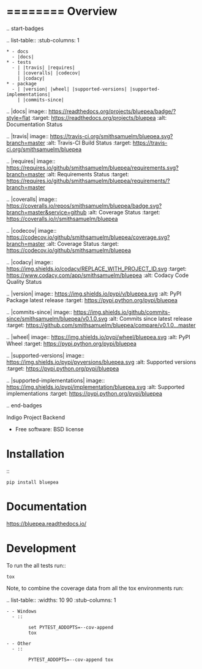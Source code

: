 ========
Overview
========

.. start-badges

.. list-table::
    :stub-columns: 1

    * - docs
      - |docs|
    * - tests
      - | |travis| |requires|
        | |coveralls| |codecov|
        | |codacy|
    * - package
      - | |version| |wheel| |supported-versions| |supported-implementations|
        | |commits-since|

.. |docs| image:: https://readthedocs.org/projects/bluepea/badge/?style=flat
    :target: https://readthedocs.org/projects/bluepea
    :alt: Documentation Status

.. |travis| image:: https://travis-ci.org/smithsamuelm/bluepea.svg?branch=master
    :alt: Travis-CI Build Status
    :target: https://travis-ci.org/smithsamuelm/bluepea

.. |requires| image:: https://requires.io/github/smithsamuelm/bluepea/requirements.svg?branch=master
    :alt: Requirements Status
    :target: https://requires.io/github/smithsamuelm/bluepea/requirements/?branch=master

.. |coveralls| image:: https://coveralls.io/repos/smithsamuelm/bluepea/badge.svg?branch=master&service=github
    :alt: Coverage Status
    :target: https://coveralls.io/r/smithsamuelm/bluepea

.. |codecov| image:: https://codecov.io/github/smithsamuelm/bluepea/coverage.svg?branch=master
    :alt: Coverage Status
    :target: https://codecov.io/github/smithsamuelm/bluepea

.. |codacy| image:: https://img.shields.io/codacy/REPLACE_WITH_PROJECT_ID.svg
    :target: https://www.codacy.com/app/smithsamuelm/bluepea
    :alt: Codacy Code Quality Status

.. |version| image:: https://img.shields.io/pypi/v/bluepea.svg
    :alt: PyPI Package latest release
    :target: https://pypi.python.org/pypi/bluepea

.. |commits-since| image:: https://img.shields.io/github/commits-since/smithsamuelm/bluepea/v0.1.0.svg
    :alt: Commits since latest release
    :target: https://github.com/smithsamuelm/bluepea/compare/v0.1.0...master

.. |wheel| image:: https://img.shields.io/pypi/wheel/bluepea.svg
    :alt: PyPI Wheel
    :target: https://pypi.python.org/pypi/bluepea

.. |supported-versions| image:: https://img.shields.io/pypi/pyversions/bluepea.svg
    :alt: Supported versions
    :target: https://pypi.python.org/pypi/bluepea

.. |supported-implementations| image:: https://img.shields.io/pypi/implementation/bluepea.svg
    :alt: Supported implementations
    :target: https://pypi.python.org/pypi/bluepea


.. end-badges

Indigo Project Backend

* Free software: BSD license

Installation
============

::

    pip install bluepea

Documentation
=============

https://bluepea.readthedocs.io/

Development
===========

To run the all tests run::

    tox

Note, to combine the coverage data from all the tox environments run:

.. list-table::
    :widths: 10 90
    :stub-columns: 1

    - - Windows
      - ::

            set PYTEST_ADDOPTS=--cov-append
            tox

    - - Other
      - ::

            PYTEST_ADDOPTS=--cov-append tox
